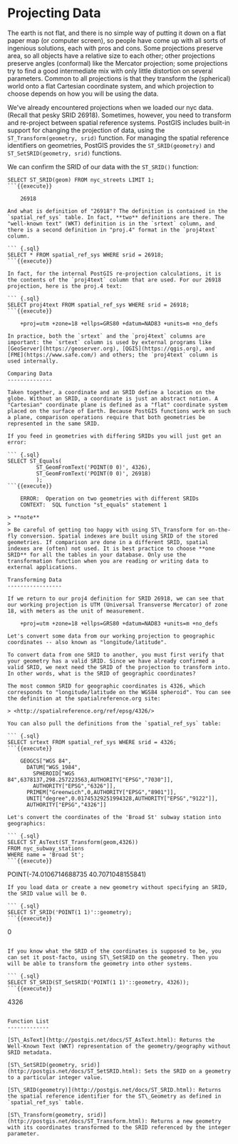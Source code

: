 Projecting Data
===============

The earth is not flat, and there is no simple way of putting it down on a flat paper map (or computer screen), so people have come up with all sorts of ingenious solutions, each with pros and cons. Some projections preserve area, so all objects have a relative size to each other; other projections preserve angles (conformal) like the Mercator projection; some projections try to find a good intermediate mix with only little distortion on several parameters. Common to all projections is that they transform the (spherical) world onto a flat Cartesian coordinate system, and which projection to choose depends on how you will be using the data.

We've already encountered projections when we loaded our nyc data. (Recall that pesky SRID 26918). Sometimes, however, you need to transform and re-project between spatial reference systems. PostGIS includes built-in support for changing the projection of data, using the `ST_Transform(geometry, srid)` function. For managing the spatial reference identifiers on geometries, PostGIS provides the `ST_SRID(geometry)` and `ST_SetSRID(geometry, srid)` functions.

We can confirm the SRID of our data with the `ST_SRID()` function:

``` {.sql}
SELECT ST_SRID(geom) FROM nyc_streets LIMIT 1;
```{{execute}}

    26918

And what is definition of "26918"? The definition is contained in the `spatial_ref_sys` table. In fact, **two** definitions are there. The "well-known text" (WKT) definition is in the `srtext` column, and there is a second definition in "proj.4" format in the `proj4text` column.

``` {.sql}
SELECT * FROM spatial_ref_sys WHERE srid = 26918;
```{{execute}}

In fact, for the internal PostGIS re-projection calculations, it is the contents of the `proj4text` column that are used. For our 26918 projection, here is the proj.4 text:

``` {.sql}
SELECT proj4text FROM spatial_ref_sys WHERE srid = 26918;
```{{execute}}

    +proj=utm +zone=18 +ellps=GRS80 +datum=NAD83 +units=m +no_defs 

In practice, both the `srtext` and the `proj4text` columns are important: the `srtext` column is used by external programs like [GeoServer](https://geoserver.org), [QGIS](https://qgis.org), and [FME](https://www.safe.com/) and others; the `proj4text` column is used internally.

Comparing Data
--------------

Taken together, a coordinate and an SRID define a location on the globe. Without an SRID, a coordinate is just an abstract notion. A "Cartesian" coordinate plane is defined as a "flat" coordinate system placed on the surface of Earth. Because PostGIS functions work on such a plane, comparison operations require that both geometries be represented in the same SRID.

If you feed in geometries with differing SRIDs you will just get an error:

``` {.sql}
SELECT ST_Equals(
         ST_GeomFromText('POINT(0 0)', 4326),
         ST_GeomFromText('POINT(0 0)', 26918)
         );
```{{execute}}

    ERROR:  Operation on two geometries with different SRIDs
    CONTEXT:  SQL function "st_equals" statement 1

> **note**
>
> Be careful of getting too happy with using ST\_Transform for on-the-fly conversion. Spatial indexes are built using SRID of the stored geometries. If comparison are done in a different SRID, spatial indexes are (often) not used. It is best practice to choose **one SRID** for all the tables in your database. Only use the transformation function when you are reading or writing data to external applications.

Transforming Data
-----------------

If we return to our proj4 definition for SRID 26918, we can see that our working projection is UTM (Universal Transverse Mercator) of zone 18, with meters as the unit of measurement.

    +proj=utm +zone=18 +ellps=GRS80 +datum=NAD83 +units=m +no_defs 

Let's convert some data from our working projection to geographic coordinates -- also known as "longitude/latitude".

To convert data from one SRID to another, you must first verify that your geometry has a valid SRID. Since we have already confirmed a valid SRID, we next need the SRID of the projection to transform into. In other words, what is the SRID of geographic coordinates?

The most common SRID for geographic coordinates is 4326, which corresponds to "longitude/latitude on the WGS84 spheroid". You can see the definition at the spatialreference.org site:

> <http://spatialreference.org/ref/epsg/4326/>

You can also pull the definitions from the `spatial_ref_sys` table:

``` {.sql}
SELECT srtext FROM spatial_ref_sys WHERE srid = 4326;
```{{execute}}

    GEOGCS["WGS 84",
      DATUM["WGS_1984",
        SPHEROID["WGS 84",6378137,298.257223563,AUTHORITY["EPSG","7030"]],
        AUTHORITY["EPSG","6326"]],
      PRIMEM["Greenwich",0,AUTHORITY["EPSG","8901"]],
      UNIT["degree",0.01745329251994328,AUTHORITY["EPSG","9122"]],
      AUTHORITY["EPSG","4326"]]

Let's convert the coordinates of the 'Broad St' subway station into geographics:

``` {.sql}
SELECT ST_AsText(ST_Transform(geom,4326)) 
FROM nyc_subway_stations 
WHERE name = 'Broad St';
```{{execute}}
```
POINT(-74.0106714688735 40.7071048155841)
```
If you load data or create a new geometry without specifying an SRID, the SRID value will be 0. 

``` {.sql}
SELECT ST_SRID('POINT(1 1)'::geometry);
```{{execute}}

```
0
```

If you know what the SRID of the coordinates is supposed to be, you can set it post-facto, using ST\_SetSRID on the geometry. Then you will be able to transform the geometry into other systems.

``` {.sql}
SELECT ST_SRID(ST_SetSRID('POINT(1 1)'::geometry, 4326));
```{{execute}}

```
4326
```

Function List
-------------

[ST\_AsText](http://postgis.net/docs/ST_AsText.html): Returns the Well-Known Text (WKT) representation of the geometry/geography without SRID metadata.

[ST\_SetSRID(geometry, srid)](http://postgis.net/docs/ST_SetSRID.html): Sets the SRID on a geometry to a particular integer value.

[ST\_SRID(geometry)](http://postgis.net/docs/ST_SRID.html): Returns the spatial reference identifier for the ST\_Geometry as defined in `spatial_ref_sys` table.

[ST\_Transform(geometry, srid)](http://postgis.net/docs/ST_Transform.html): Returns a new geometry with its coordinates transformed to the SRID referenced by the integer parameter.

